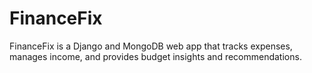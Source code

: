# FinanceFix
FinanceFix is a Django and MongoDB web app that tracks expenses, manages income, and provides budget insights and recommendations.

